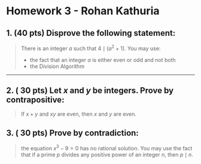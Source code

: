 # Homework 3 - Rohan Kathuria

## 1. (40 pts) Disprove the following statement:
> There is an integer $a$ such that $4 \mid\left(a^{2}+1\right)$.
> You may use:
> - the fact that an integer $a$ is either even or odd and not both
> - the Division Algorithm




---
## 2. ( 30 pts) Let $x$ and $y$ be integers. Prove by contrapositive:
> If $x+y$ and $x y$ are even, then $x$ and $y$ are even.



## 3. ( 30 pts) Prove by contradiction:
> the equation $x^{3}-9=0$ has no rational solution. You may use the fact that if a prime $p$ divides any positive power of an integer $n$, then $p \mid n$.


